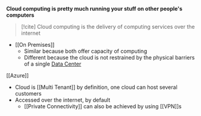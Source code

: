 **Cloud computing is pretty much running your stuff on other people's computers**

> [!cite] 
> Cloud computing is the delivery of computing services over the internet

- [[On Premises]]
	- Similar because both offer capacity of computing
	- Different because the cloud is not restrained by the physical barriers of a single [Data Center](Data%20Center)

[[Azure]]

- Cloud is [[Multi Tenant]] by definition, one cloud can host several customers
- Accessed over the internet, by default
	- [[Private Connectivity]] can also be achieved by using [[VPN]]s